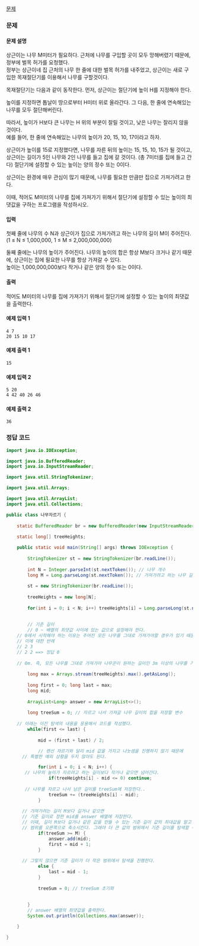 [문제](https://www.acmicpc.net/problem/2805)

### 문제 

#### 문제 설명 

상근이는 나무 M미터가 필요하다. 근처에 나무를 구입할 곳이 모두 망해버렸기 때문에, 정부에 벌목 허가를 요청했다.  
정부는 상근이네 집 근처의 나무 한 줄에 대한 벌목 허가를 내주었고, 상근이는 새로 구입한 목재절단기를 이용해서 나무를 구할것이다.

목재절단기는 다음과 같이 동작한다. 먼저, 상근이는 절단기에 높이 H를 지정해야 한다.  

높이를 지정하면 톱날이 땅으로부터 H미터 위로 올라간다.  그 다음, 한 줄에 연속해있는 나무를 모두 절단해버린다.  

따라서, 높이가 H보다 큰 나무는 H 위의 부분이 잘릴 것이고, 낮은 나무는 잘리지 않을 것이다.  
예를 들어, 한 줄에 연속해있는 나무의 높이가 20, 15, 10, 17이라고 하자.  

상근이가 높이를 15로 지정했다면, 나무를 자른 뒤의 높이는 15, 15, 10, 15가 될 것이고, 상근이는 길이가 5인 나무와 2인 나무를 들고 집에 갈 것이다. (총 7미터를 집에 들고 간다) 절단기에 설정할 수 있는 높이는 양의 정수 또는 0이다.

상근이는 환경에 매우 관심이 많기 때문에, 나무를 필요한 만큼만 집으로 가져가려고 한다.  

이때, 적어도 M미터의 나무를 집에 가져가기 위해서 절단기에 설정할 수 있는 높이의 최댓값을 구하는 프로그램을 작성하시오.

#### 입력

첫째 줄에 나무의 수 N과 상근이가 집으로 가져가려고 하는 나무의 길이 M이 주어진다. (1 ≤ N ≤ 1,000,000, 1 ≤ M ≤ 2,000,000,000)

둘째 줄에는 나무의 높이가 주어진다. 나무의 높이의 합은 항상 M보다 크거나 같기 때문에, 상근이는 집에 필요한 나무를 항상 가져갈 수 있다.  
높이는 1,000,000,000보다 작거나 같은 양의 정수 또는 0이다.

#### 출력 

적어도 M미터의 나무를 집에 가져가기 위해서 절단기에 설정할 수 있는 높이의 최댓값을 출력한다.

#### 예제 입력 1
```
4 7
20 15 10 17
```

#### 예제 출력 1
```
15
```

#### 예제 입력 2
```
5 20
4 42 40 26 46
```

#### 예제 출력 2
```
36
```

### 정답 코드 

``` java
import java.io.IOException;

import java.io.BufferedReader;
import java.io.InputStreamReader;

import java.util.StringTokenizer;

import java.util.Arrays;

import java.util.ArrayList;
import java.util.Collections;

public class 나무자르기 {
	
	static BufferedReader br = new BufferedReader(new InputStreamReader(System.in));
	
	static long[] treeHeights;

	public static void main(String[] args) throws IOException {
		
		StringTokenizer st = new StringTokenizer(br.readLine());
		
		int N = Integer.parseInt(st.nextToken()); // 나무 개수 
		long M = Long.parseLong(st.nextToken()); // 가져가려고 하는 나무 길이
		
		st = new StringTokenizer(br.readLine());
		
		treeHeights = new long[N];
		
		for(int i = 0; i < N; i++) treeHeights[i] = Long.parseLong(st.nextToken());
		
		
		// 기준 길이 
		// 0 ~ 배열의 최댓값 사이에 있는 값으로 설정해야 한다.
    // 0에서 시작해야 하는 이유는 주어진 모든 나무를 그대로 가져가야할 경우가 있기 때문이다.
    // 이에 대한 반례 
    // 2 3
    // 2 2 ==> 정답 0
    
    // 0m. 즉, 모든 나무를 그대로 가져가야 나무꾼이 원하는 길이인 3m 이상의 나무를 가져갈 수 있다. 
    
		long max = Arrays.stream(treeHeights).max().getAsLong();
		
		long first = 0; long last = max;
		long mid;
		
		ArrayList<Long> answer = new ArrayList<>();
		
		long treeSum = 0; // 자르고 나서 가져갈 나무 길이의 합을 저장할 변수
		
    // 아래는 이진 탐색의 내용을 응용해서 코드를 작성했다. 
		while(first <= last) {
			
			mid = (first + last) / 2;

			// 랜선 자르기와 달리 mid 값을 가지고 나눗셈을 진행하지 않기 때문에
      // 특별한 예외 상황을 두지 않아도 된다.

			for(int i = 0; i < N; i++) {
       // 나무의 높이가 자르려고 하는 길이보다 작거나 같으면 넘어간다.
				if(treeHeights[i] - mid <= 0) continue;
				
       // 나무를 자르고 나서 남은 길이를 treeSum에 저장한다..
				treeSum += (treeHeights[i] - mid);
			}
			
      // 가져가려는 길이 M보다 길거나 같으면 
      // 기준 길이로 정한 mid를 answer 배열에 저장한다.
      // 이때, 길이 M보다 길거나 같은 값을 만들 수 있는 기준 길이 값의 최대값을 알고 싶기 때문에 
      // 범위를 오른쪽으로 축소시킨다. 그래야 더 큰 값의 범위에서 기준 길이를 탐색할 수 있기 때문이다.
			if(treeSum >= M) {
				answer.add(mid);
				first = mid + 1;
			}
			
      // 그렇지 않으면 기준 길이가 더 작은 범위에서 탐색을 진행한다.
			else {
				last = mid - 1;
			}
			
			treeSum = 0; // treeSum 초기화
			
			
		}
		// answer 배열의 최댓값을 출력한다.		
		System.out.println(Collections.max(answer));

	}

}
```


























